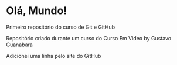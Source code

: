 # Olá, Mundo!
 Primeiro repositório do curso de Git e GitHub

Repositório criado durante um curso do Curso Em Video by Gustavo Guanabara

Adicionei uma linha pelo site do GitHub
